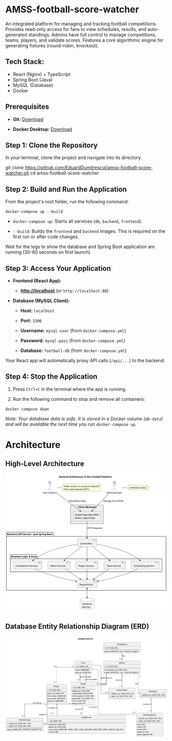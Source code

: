# AMSS-football-score-watcher
An integrated platform for managing and tracking football competitions. Provides read-only access for fans to view schedules, results, and auto-generated standings. Admins have full control to manage competitions, teams, players, and validate scores. Features a core algorithmic engine for generating fixtures (round-robin, knockout).


## Tech Stack:
- React (Nginx) + TypeScript
- Spring Boot (Java)
- MySQL (Database)
- Docker

## Prerequisites

* **Git:** [Download](https://www.google.com/search?q=https://git-scm.com/downloads)

* **Docker Desktop:** [Download](https://www.docker.com/products/docker-desktop/)

## Step 1: Clone the Repository

In your terminal, clone the project and navigate into its directory.

git clone https://github.com/EduardDumitrescul/amss-football-score-watcher.git
cd amss-football-score-watcher

## Step 2: Build and Run the Application

From the project's root folder, run the following command:
```
docker-compose up --build
```


* `docker-compose up`: Starts all services (`db`, `backend`, `frontend`).

* `--build`: Builds the `frontend` and `backend` images. This is required on the first run or after code changes.

Wait for the logs to show the database and Spring Boot application are running (30-60 seconds on first launch).

## Step 3: Access Your Application

* **Frontend (React App):**

  * [**http://localhost**](https://www.google.com/search?q=http://localhost) (or `http://localhost:80`)

* **Database (MySQL Client):**

  * **Host:** `localhost`

  * **Port:** `3306`

  * **Username:** `mysql-user` (from `docker-compose.yml`)

  * **Password:** `mysql-pass` (from `docker-compose.yml`)

  * **Database:** `football-db` (from `docker-compose.yml`)

Your React app will automatically proxy API calls (`/api/...`) to the backend.

## Step 4: Stop the Application

1. Press `Ctrl+C` in the terminal where the app is running.

2. Run the following command to stop and remove all containers:

```
docker-compose down
```

*Note: Your database data is safe. It is stored in a Docker volume (`db-data`) and will be available the next time you run `docker-compose up`.*


# Architecture

## High-Level Architecture

![Architecture](/out/docs/general-architecture/general-architecture.svg)

## Database Entity Relationship Diagram (ERD)

![Database ERD](/out/docs/database/database.svg)
